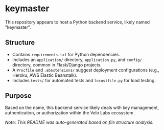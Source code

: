 # keymaster

This repository appears to host a Python backend service, likely named "keymaster".

## Structure

- Contains `requirements.txt` for Python dependencies.
- Includes an `application/` directory, `application.py`, and `config/` directory, common in Flask/Django projects.
- A `Procfile` and `.ebextensions/` suggest deployment configurations (e.g., Heroku, AWS Elastic Beanstalk).
- Includes `tests/` for automated tests and `locustfile.py` for load testing.

## Purpose

Based on the name, this backend service likely deals with key management, authentication, or authorization within the Velo Labs ecosystem.

*Note: This README was auto-generated based on file structure analysis.* 